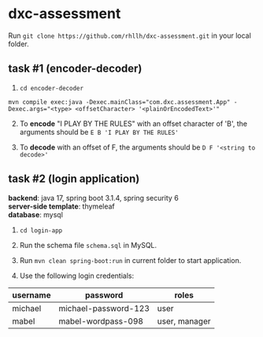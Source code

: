 # dxc-assessment

Run `git clone https://github.com/rhllh/dxc-assessment.git` in your local folder.

## task #1 (encoder-decoder)

1. `cd encoder-decoder`

```mvn compile exec:java -Dexec.mainClass="com.dxc.assessment.App" -Dexec.args="<type> <offsetCharacter> '<plainOrEncodedText>'"```

2. To **encode** "I PLAY BY THE RULES" with an offset character of 'B', the arguments should be `E B 'I PLAY BY THE RULES'`

3. To **decode** with an offset of F, the arguments should be `D F '<string to decode>'`

## task #2 (login application)

**backend**: java 17, spring boot 3.1.4, spring security 6\
**server-side template**: thymeleaf\
**database**: mysql

1. `cd login-app`

2. Run the schema file `schema.sql` in MySQL.

3. Run `mvn clean spring-boot:run` in current folder to start application.

4. Use the following login credentials:

| username | password             | roles         |
|----------|----------------------|---------------|
| michael  | michael-password-123 | user          |
| mabel    | mabel-wordpass-098   | user, manager |
